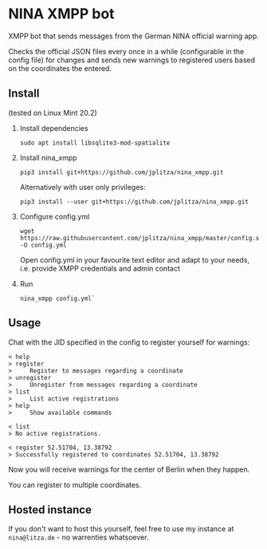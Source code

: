 # NINA XMPP bot

XMPP bot that sends messages from the German NINA official warning app.

Checks the official JSON files every once in a while (configurable in the config
file) for changes and sends new warnings to registered users based on the
coordinates the entered.

## Install

(tested on Linux Mint 20.2)

1. Install dependencies

       sudo apt install libsqlite3-mod-spatialite

2. Install nina_xmpp

       pip3 install git+https://github.com/jplitza/nina_xmpp.git

   Alternatively with user only privileges:

       pip3 install --user git+https://github.com/jplitza/nina_xmpp.git

3. Configure config.yml

       wget https://raw.githubusercontent.com/jplitza/nina_xmpp/master/config.sample.yml -O config.yml

   Open config.yml in your favourite text editor and adapt to your needs, i.e. provide XMPP credentials and admin contact

4. Run

       nina_xmpp config.yml`

## Usage

Chat with the JID specified in the config to register yourself for warnings:

```
< help
> register
>     Register to messages regarding a coordinate
> unregister
>     Unregister from messages regarding a coordinate
> list
>     List active registrations
> help
>     Show available commands

< list
> No active registrations.

< register 52.51704, 13.38792
> Successfully registered to coordinates 52.51704, 13.38792
```

Now you will receive warnings for the center of Berlin when they happen.

You can register to multiple coordinates.

## Hosted instance

If you don't want to host this yourself, feel free to use my instance at
`nina@litza.de` - no warrenties whatsoever.
